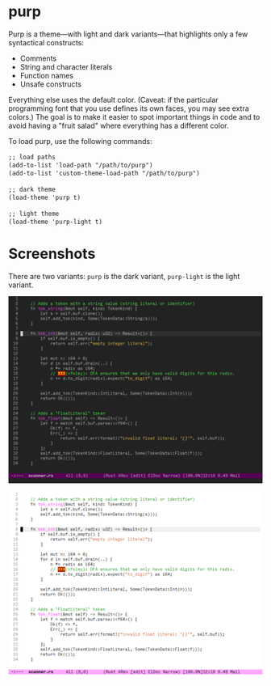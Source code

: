 # purp

Purp is a theme—with light and dark variants—that highlights only a few syntactical constructs:

- Comments
- String and character literals
- Function names
- Unsafe constructs

Everything else uses the default color.
(Caveat: if the particular programming font that you use defines its own faces, you may see extra colors.)
The goal is to make it easier to spot important things in code and to avoid having a "fruit salad" where everything has a different color.

To load purp, use the following commands:

```elisp
;; load paths
(add-to-list 'load-path "/path/to/purp")
(add-to-list 'custom-theme-load-path "/path/to/purp")

;; dark theme
(load-theme 'purp t)

;; light theme
(load-theme 'purp-light t)
```

# Screenshots

There are two variants: `purp` is the dark variant, `purp-light` is the light variant.

![purp](purp.png)

![purp-light](purp-light.png)
